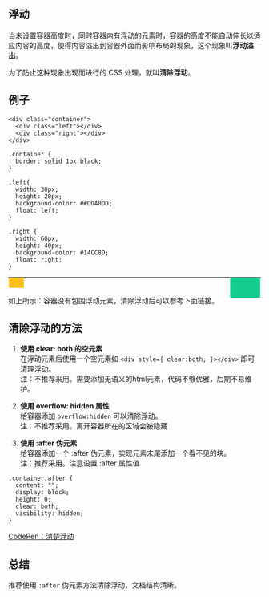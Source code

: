 ## 浮动
当未设置容器高度时，同时容器内有浮动的元素时，容器的高度不能自动伸长以适应内容的高度，使得内容溢出到容器外面而影响布局的现象，这个现象叫**浮动溢出**。  

为了防止这种现象出现而进行的 CSS 处理，就叫**清除浮动**。

## 例子
```
<div class="container">
  <div class="left"></div>
  <div class="right"></div>
</div>

.container {
  border: solid 1px black;
}

.left{
  width: 30px;
  height: 20px;
  background-color: ##DDA0DD;
  float: left;
}

.right {
  width: 60px;
  height: 40px;
  background-color: #14CC8D;
  float: right;
}
```

<div style="border: solid 1px black;">
  <div style="width: 30px;height: 20px;float: left;background-color: #FFBE19;"></div>
  <div style="width: 60px;height: 40px;float: right;background-color: #14CC8D;"></div>
</div>

<br />
<br />
如上所示：容器没有包围浮动元素，清除浮动后可以参考下面链接。

## 清除浮动的方法
1. **使用 clear: both 的空元素**  
  在浮动元素后使用一个空元素如 `<div style={ clear:both; }></div>` 即可清理浮动。  
  注：不推荐采用。需要添加无语义的html元素，代码不够优雅，后期不易维护。  

2. **使用 overflow: hidden 属性**  
  给容器添加 `overflow:hidden` 可以清除浮动。  
  注：不推荐采用。离开容器所在的区域会被隐藏

3. **使用 :after 伪元素**  
  给容器添加一个 :after 伪元素，实现元素末尾添加一个看不见的块。  
  注：推荐采用。注意设置 :after 属性值  
```
.container:after {
  content: "";
  display: block;
  height: 0;
  clear: both;         
  visibility: hidden;
}
```

[CodePen：清楚浮动](https://codepen.io/chesterchenn/pen/xxZBpqo)

## 总结
推荐使用 `:after` 伪元素方法清除浮动，文档结构清晰。
